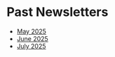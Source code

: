 # Past Newsletters

* [May 2025](/news/2025-05)
* [June 2025](/news/2025-06)
* [July 2025](/news/2025-07)

